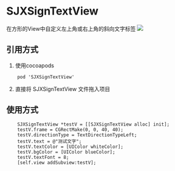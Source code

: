 # SJXSignTextView
在方形的View中自定义左上角或右上角的斜向文字标签
![](https://img2018.cnblogs.com/blog/832322/201907/832322-20190726230720318-1520936948.png)

## 引用方式
1. 使用cocoapods
```
    pod 'SJXSignTextView'
```
2. 直接将 SJXSignTextView 文件拖入项目

## 使用方式
```
    SJXSignTextView *testV = [[SJXSignTextView alloc] init];
    testV.frame = CGRectMake(0, 0, 40, 40);
    testV.directionType = TextDirectionTypeLeft;
    testV.text = @"测试文字";
    testV.textColor = [UIColor whiteColor];
    testV.bgColor = [UIColor blueColor];
    testV.textFont = 8;
    [self.view addSubview:testV];
```
